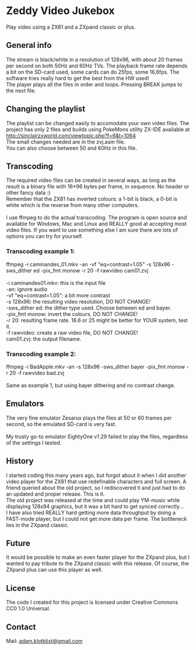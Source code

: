 # Zeddy Video Jukebox

Play video using a ZX81 and a ZXpand classic or plus.<br>

## General info

The stream is black/white in a resolution of 128x96, with about 20 frames per second on both 50Hz and 60Hz TVs. The playback frame rate depends a bit on the SD-card used, some cards can do 25fps, some 16,6fps. The software tries really hard to get the best from the HW used!<br>
The player plays all the files in order and loops. Pressing BREAK jumps to the next file.<br>

## Changing the playlist

The playlist can be changed easily to accomodate your own video files. The project has only 2 files and builds using PokeMons utility ZX-IDE available at http://sinclairzxworld.com/viewtopic.php?f=6&t=1064<br>
The small changes needed are in the zvj.asm file.<br>
You can also choose between 50 and 60Hz in this file.<br>

## Transcoding

The required video files can be created in several ways, as long as the result is a binary file with 16*96 bytes per frame, in sequence. No header or other fancy data :)<br>
Remember that the ZX81 has inverted colours: a 1-bit is black, a 0-bit is white which is the reverse from many other computers.<br>
<br>
I use ffmpeg to do the actual transcoding. The program is open source and available for Windows, Mac and Linux and REALLY good at accepting most video files. If you want to use something else I am sure there are lots of options you can try for yourself.<br>

### Transcoding example 1:

ffmpeg -i caminandes\_01.mkv -an -vf "eq=contrast=1.05" -s 128x96 -sws\_dither ed -pix\_fmt monow -r 20 -f rawvideo cam01.zvj<br>
<br>
-i caminandes01.mkv: this is the input file<br>
-an: ignore audio<br>
-vf "eq=contrast=1.05": a bit more contrast<br>
-s 128x96: the resulting video resolution, DO NOT CHANGE!<br>
-sws\_dither ed: the dither type used. Choose between ed and bayer.<br>
-pix\_fmt monow: invert the colours, DO NOT CHANGE!<br>
-r 20: resulting frame rate. 16.6 or 25 might be better for YOUR system, test it.<br>
-f rawvideo: create a raw video file, DO NOT CHANGE!<br>
cam01.zvj: the output filename.<br>

### Transcoding example 2:

ffmpeg -i BadApple.mkv -an -s 128x96 -sws\_dither bayer -pix\_fmt monow -r 20 -f rawvideo bad.zvj<br>
<br>
Same as example 1, but using bayer dithering and no contrast change.<br>

## Emulators

The very fine emulator Zesarux plays the files at 50 or 60 frames per second, so the emulated SD-card is very fast.<br>
<br>
My trusty go-to emulator EightyOne v1.29 failed to play the files, regardless of the settings I tested.<br>

## History

I started coding this many years ago, but forgot about it when I did another video player for the ZX81 that use redefinable characters and full screen. A friend queried about the old project, so I rediscovered it and just had to do an updated and proper release. This is it.<br>
The old project was released at the time and could play YM-music while displaying 128x94 graphics, but it was a bit hard to get synced correctly...<br>
I have also tried REALLY hard getting more data throughput by doing a FAST-mode player, but I could not get more data per frame. The bottleneck lies in the ZXpand classic.<br>

## Future

It would be possible to make an even faster player for the ZXpand plus, but I wanted to pay tribute to the ZXpand classic with this release. Of course, the ZXpand plus can use this player as well.

## License

The code I created for this project is licensed under Creative Commons CC0 1.0 Universal.<br>

## Contact

Mail: <adam.klotblixt@gmail.com>